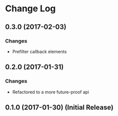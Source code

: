 # Change Log

## 0.3.0 (2017-02-03)
### Changes
- Prefilter callback elements

## 0.2.0 (2017-01-31)
### Changes
- Refactored to a more future-proof api

## 0.1.0 (2017-01-30) (Initial Release)
